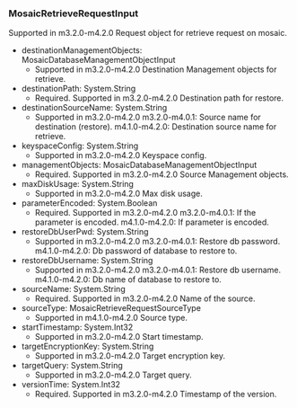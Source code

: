 ### MosaicRetrieveRequestInput
Supported in m3.2.0-m4.2.0
  Request object for retrieve request on mosaic.

- destinationManagementObjects: MosaicDatabaseManagementObjectInput
  - Supported in m3.2.0-m4.2.0
      Destination Management objects for retrieve.
- destinationPath: System.String
  - Required. Supported in m3.2.0-m4.2.0
      Destination path for restore.
- destinationSourceName: System.String
  - Supported in m3.2.0-m4.2.0
      m3.2.0-m4.0.1: Source name for destination (restore).
      m4.1.0-m4.2.0: Destination source name for retrieve.
- keyspaceConfig: System.String
  - Supported in m3.2.0-m4.2.0
      Keyspace config.
- managementObjects: MosaicDatabaseManagementObjectInput
  - Required. Supported in m3.2.0-m4.2.0
      Source Management objects.
- maxDiskUsage: System.String
  - Supported in m3.2.0-m4.2.0
      Max disk usage.
- parameterEncoded: System.Boolean
  - Required. Supported in m3.2.0-m4.2.0
      m3.2.0-m4.0.1: If the parameter is encoded.
      m4.1.0-m4.2.0: If parameter is encoded.
- restoreDbUserPwd: System.String
  - Supported in m3.2.0-m4.2.0
      m3.2.0-m4.0.1: Restore db password.
      m4.1.0-m4.2.0: Db password of database to restore to.
- restoreDbUsername: System.String
  - Supported in m3.2.0-m4.2.0
      m3.2.0-m4.0.1: Restore db username.
      m4.1.0-m4.2.0: Db name of database to restore to.
- sourceName: System.String
  - Required. Supported in m3.2.0-m4.2.0
      Name of the source.
- sourceType: MosaicRetrieveRequestSourceType
  - Supported in m4.1.0-m4.2.0
      Source type.
- startTimestamp: System.Int32
  - Supported in m3.2.0-m4.2.0
      Start timestamp.
- targetEncryptionKey: System.String
  - Supported in m3.2.0-m4.2.0
      Target encryption key.
- targetQuery: System.String
  - Supported in m3.2.0-m4.2.0
      Target query.
- versionTime: System.Int32
  - Required. Supported in m3.2.0-m4.2.0
      Timestamp of the version.
